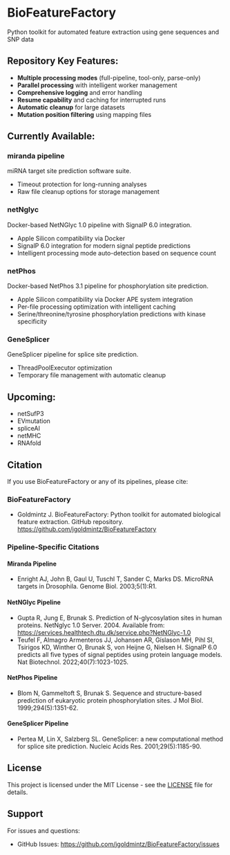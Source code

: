 # BioFeatureFactory
Python toolkit for automated feature extraction using gene sequences and SNP data

## Repository Key Features:

- **Multiple processing modes** (full-pipeline, tool-only, parse-only)
- **Parallel processing** with intelligent worker management
- **Comprehensive logging** and error handling
- **Resume capability** and caching for interrupted runs
- **Automatic cleanup** for large datasets
- **Mutation position filtering** using mapping files

## Currently Available:

### **miranda pipeline**
miRNA target site prediction software suite.
- Timeout protection for long-running analyses
- Raw file cleanup options for storage management

### **netNglyc**
Docker-based NetNGlyc 1.0 pipeline with SignalP 6.0 integration.
- Apple Silicon compatibility via Docker
- SignalP 6.0 integration for modern signal peptide predictions
- Intelligent processing mode auto-detection based on sequence count

### **netPhos**
Docker-based NetPhos 3.1 pipeline for phosphorylation site prediction.
- Apple Silicon compatibility via Docker APE system integration
- Per-file processing optimization with intelligent caching
- Serine/threonine/tyrosine phosphorylation predictions with kinase specificity

### **GeneSplicer**
GeneSplicer pipeline for splice site prediction.
- ThreadPoolExecutor optimization
- Temporary file management with automatic cleanup

## Upcoming:

- netSufP3
- EVmutation
- spliceAI
- netMHC
- RNAfold

## Citation

If you use BioFeatureFactory or any of its pipelines, please cite:

### BioFeatureFactory
- Goldmintz J. BioFeatureFactory: Python toolkit for automated biological feature extraction. GitHub repository. https://github.com/jgoldmintz/BioFeatureFactory

### Pipeline-Specific Citations

#### Miranda Pipeline
- Enright AJ, John B, Gaul U, Tuschl T, Sander C, Marks DS. MicroRNA targets in Drosophila. Genome Biol. 2003;5(1):R1.

#### NetNGlyc Pipeline
- Gupta R, Jung E, Brunak S. Prediction of N-glycosylation sites in human proteins. NetNglyc 1.0 Server. 2004. Available from: https://services.healthtech.dtu.dk/service.php?NetNGlyc-1.0
- Teufel F, Almagro Armenteros JJ, Johansen AR, Gíslason MH, Pihl SI, Tsirigos KD, Winther O, Brunak S, von Heijne G, Nielsen H. SignalP 6.0 predicts all five types of signal peptides using protein language models. Nat Biotechnol. 2022;40(7):1023-1025.

#### NetPhos Pipeline
- Blom N, Gammeltoft S, Brunak S. Sequence and structure-based prediction of eukaryotic protein phosphorylation sites. J Mol Biol. 1999;294(5):1351-62.

#### GeneSplicer Pipeline
- Pertea M, Lin X, Salzberg SL. GeneSplicer: a new computational method for splice site prediction. Nucleic Acids Res. 2001;29(5):1185-90.

## License

This project is licensed under the MIT License - see the [LICENSE](LICENSE) file for details.

## Support

For issues and questions:

- GitHub Issues: https://github.com/jgoldmintz/BioFeatureFactory/issues
